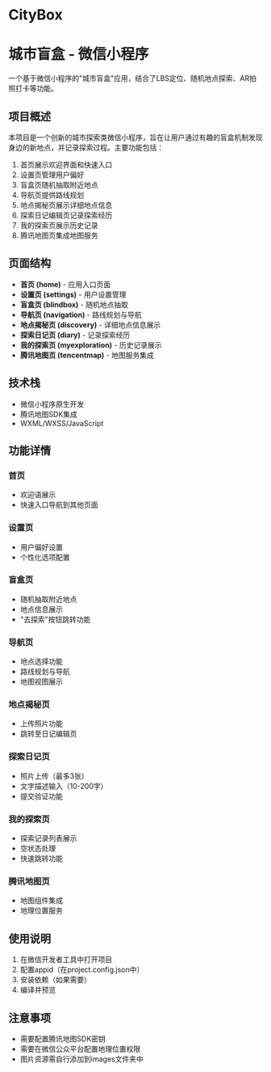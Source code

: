 
# CityBox

# 城市盲盒 - 微信小程序

一个基于微信小程序的"城市盲盒"应用，结合了LBS定位、随机地点探索、AR拍照打卡等功能。

## 项目概述

本项目是一个创新的城市探索类微信小程序，旨在让用户通过有趣的盲盒机制发现身边的新地点，并记录探索过程。主要功能包括：

1. 首页展示欢迎界面和快速入口
2. 设置页管理用户偏好
3. 盲盒页随机抽取附近地点
4. 导航页提供路线规划
5. 地点揭秘页展示详细地点信息
6. 探索日记编辑页记录探索经历
7. 我的探索页展示历史记录
8. 腾讯地图页集成地图服务

## 页面结构

- **首页 (home)** - 应用入口页面
- **设置页 (settings)** - 用户设置管理
- **盲盒页 (blindbox)** - 随机地点抽取
- **导航页 (navigation)** - 路线规划与导航
- **地点揭秘页 (discovery)** - 详细地点信息展示
- **探索日记页 (diary)** - 记录探索经历
- **我的探索页 (myexploration)** - 历史记录展示
- **腾讯地图页 (tencentmap)** - 地图服务集成

## 技术栈

- 微信小程序原生开发
- 腾讯地图SDK集成
- WXML/WXSS/JavaScript

## 功能详情

### 首页
- 欢迎语展示
- 快速入口导航到其他页面

### 设置页
- 用户偏好设置
- 个性化选项配置

### 盲盒页
- 随机抽取附近地点
- 地点信息展示
- "去探索"按钮跳转功能

### 导航页
- 地点选择功能
- 路线规划与导航
- 地图视图展示

### 地点揭秘页
- 上传照片功能
- 跳转至日记编辑页

### 探索日记页
- 照片上传（最多3张）
- 文字描述输入（10-200字）
- 提交验证功能

### 我的探索页
- 探索记录列表展示
- 空状态处理
- 快速跳转功能

### 腾讯地图页
- 地图组件集成
- 地理位置服务

## 使用说明

1. 在微信开发者工具中打开项目
2. 配置appid（在project.config.json中）
3. 安装依赖（如果需要）
4. 编译并预览

## 注意事项

- 需要配置腾讯地图SDK密钥
- 需要在微信公众平台配置地理位置权限
- 图片资源需自行添加到images文件夹中
